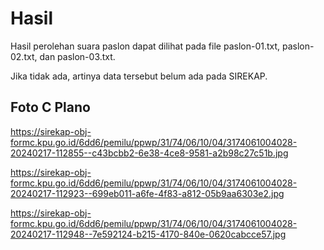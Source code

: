 # Hasil

Hasil perolehan suara paslon dapat dilihat pada file paslon-01.txt, paslon-02.txt, dan paslon-03.txt.

Jika tidak ada, artinya data tersebut belum ada pada SIREKAP.

## Foto C Plano

https://sirekap-obj-formc.kpu.go.id/6dd6/pemilu/ppwp/31/74/06/10/04/3174061004028-20240217-112855--c43bcbb2-6e38-4ce8-9581-a2b98c27c51b.jpg

https://sirekap-obj-formc.kpu.go.id/6dd6/pemilu/ppwp/31/74/06/10/04/3174061004028-20240217-112923--699eb011-a6fe-4f83-a812-05b9aa6303e2.jpg

https://sirekap-obj-formc.kpu.go.id/6dd6/pemilu/ppwp/31/74/06/10/04/3174061004028-20240217-112948--7e592124-b215-4170-840e-0620cabcce57.jpg
